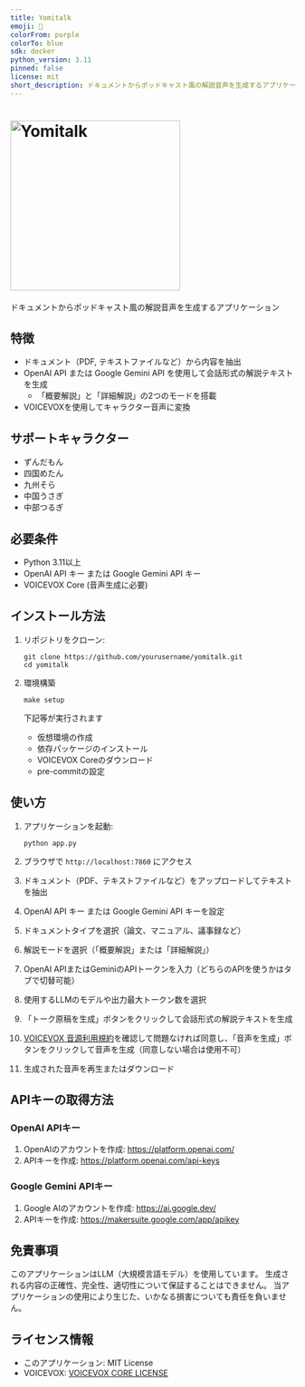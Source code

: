 ```yaml
---
title: Yomitalk
emoji: 💬
colorFrom: purple
colorTo: blue
sdk: docker
python_version: 3.11
pinned: false
license: mit
short_description: ドキュメントからポッドキャスト風の解説音声を生成するアプリケーション
---
```


# <img src="assets/images/logo.png" width="300" alt="Yomitalk">

ドキュメントからポッドキャスト風の解説音声を生成するアプリケーション

## 特徴

- ドキュメント（PDF, テキストファイルなど）から内容を抽出
- OpenAI API または Google Gemini API を使用して会話形式の解説テキストを生成
  - 「概要解説」と「詳細解説」の2つのモードを搭載
- VOICEVOXを使用してキャラクター音声に変換

## サポートキャラクター

- ずんだもん
- 四国めたん
- 九州そら
- 中国うさぎ
- 中部つるぎ

## 必要条件

- Python 3.11以上
- OpenAI API キー または Google Gemini API キー
- VOICEVOX Core (音声生成に必要)

## インストール方法

1. リポジトリをクローン:
   ```
   git clone https://github.com/yourusername/yomitalk.git
   cd yomitalk
   ```

2. 環境構築
   ```
   make setup
   ```

   下記等が実行されます
   - 仮想環境の作成
   - 依存パッケージのインストール
   - VOICEVOX Coreのダウンロード
   - pre-commitの設定

## 使い方

1. アプリケーションを起動:
   ```
   python app.py
   ```

2. ブラウザで `http://localhost:7860` にアクセス

3. ドキュメント（PDF、テキストファイルなど）をアップロードしてテキストを抽出

4. OpenAI API キー または Google Gemini API キーを設定

5. ドキュメントタイプを選択（論文、マニュアル、議事録など）

6. 解説モードを選択（「概要解説」または「詳細解説」）

7. OpenAI APIまたはGeminiのAPIトークンを入力（どちらのAPIを使うかはタブで切替可能）

8. 使用するLLMのモデルや出力最大トークン数を選択

9. 「トーク原稿を生成」ボタンをクリックして会話形式の解説テキストを生成

10. [VOICEVOX 音源利用規約](https://zunko.jp/con_ongen_kiyaku.html)を確認して問題なければ同意し、「音声を生成」ボタンをクリックして音声を生成（同意しない場合は使用不可）

11. 生成された音声を再生またはダウンロード

## APIキーの取得方法

### OpenAI APIキー
1. OpenAIのアカウントを作成: https://platform.openai.com/
2. APIキーを作成: https://platform.openai.com/api-keys

### Google Gemini APIキー
1. Google AIのアカウントを作成: https://ai.google.dev/
2. APIキーを作成: https://makersuite.google.com/app/apikey

## 免責事項

このアプリケーションはLLM（大規模言語モデル）を使用しています。
生成される内容の正確性、完全性、適切性について保証することはできません。
当アプリケーションの使用により生じた、いかなる損害についても責任を負いません。

## ライセンス情報

- このアプリケーション: MIT License
- VOICEVOX: [VOICEVOX CORE LICENSE](https://github.com/VOICEVOX/voicevox_core/blob/main/LICENSE)
